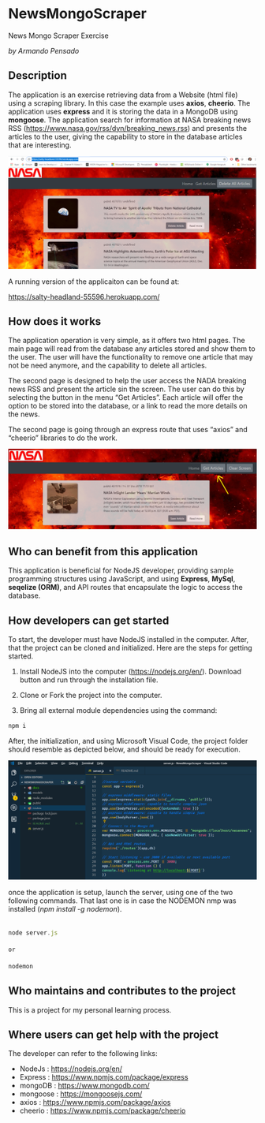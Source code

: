 # NewsMongoScraper
News Mongo Scraper Exercise

_by Armando Pensado_ 

## Description

The application is an exercise retrieving data from a Website (html file) using a scraping library. In this case the example uses **axios**, **cheerio**.  The application uses **express** and it is storing the data in a MongoDB using **mongoose**. 
The application search for information at NASA breaking news RSS (https://www.nasa.gov/rss/dyn/breaking_news.rss) and presents the articles to the user, giving the capability to store in the database articles that are interesting.

![Start](./docs/mongoScraper.png)


A running version of the applicaiton can be found at:

https://salty-headland-55596.herokuapp.com/


## How does it works

The application operation is very simple, as it offers two html pages. The main page will read from the database any articles stored and show them to the user. The user will have the functionality to remove one article that may not be need anymore, and the capability to delete all articles.

The second page is designed to help the user access the NADA breaking news RSS and present the article sin the screen. The user can do this by selecting the button in the menu “Get Articles”. Each article will offer the option to be stored into the database, or a link to read the more details on the news.

The second page is going through an express route that uses “axios” and “cheerio” libraries to do the work.

![sraper](./docs/SecondPage.png)

## Who can benefit from this application

This application is beneficial for NodeJS developer, providing sample programming structures using JavaScript, and using **Express**, **MySql**, **seqelize (ORM)**, and API routes that encapsulate the logic to access the database.

## How developers can get started

To start, the developer must have NodeJS installed in the computer. After, that the project can be cloned and initialized.  Here are the steps for getting started.

1. Install NodeJS into the computer  (https://nodejs.org/en/). Download button and run through the installation file.

2. Clone or Fork the project into the computer.

3. Bring all external module dependencies using the command:

```js
npm i
```

After, the initialization, and using Microsoft Visual Code, the project folder should resemble as depicted below, and should be ready for execution.

![LibraryCartView](./docs/VSCodeLayout.png)

once the application is setup, launch the server, using one of the two following commands. That last one is in case the NODEMON nmp was installed (_npm install -g nodemon_).

```js

node server.js

or

nodemon

```


## Who maintains and contributes to the project

This is a project for my personal learning process.

## Where users can get help with the project

The developer can refer to the following links:

* NodeJs   : https://nodejs.org/en/
* Express  : https://www.npmjs.com/package/express
* mongoDB  : https://www.mongodb.com/
* mongoose : https://mongoosejs.com/
* axios    : https://www.npmjs.com/package/axios
* cheerio  : https://www.npmjs.com/package/cheerio


